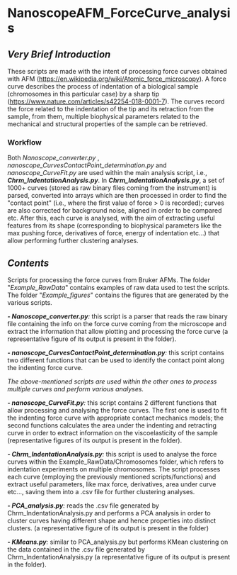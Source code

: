 # NanoscopeAFM_ForceCurve_analysis


## _Very Brief Introduction_ 
These scripts are made with the intent of processing force curves obtained with AFM (https://en.wikipedia.org/wiki/Atomic_force_microscopy). A force curve describes the process of indentation of a biological sample (chromosomes in this particular case) by a sharp tip (https://www.nature.com/articles/s42254-018-0001-7). The curves record the force related to the indentation of the tip and its retraction from the sample, from them, multiple biophysical parameters related to the mechanical and structural properties of the sample can be retrieved.

### Workflow

Both _Nanoscope_converter.py_ , _nanoscope_CurvesContactPoint_determination.py_ and _nanoscope_CurveFit.py_ are used within the main analysis script, i.e., _**Chrm_IndentationAnalysis.py**_. In _**Chrm_IndentationAnalysis.py**_, a set of 1000+ curves (stored as raw binary files coming from the instrument) is parsed, converted into arrays which are then processed in order to find the "contact point" (i.e., where the first value of force > 0 is recorded); curves are also corrected for background noise, aligned in order to be compared etc.
After this, each curve is analysed, with the aim of extracting useful features from its shape (corresponding to biophysical parameters like the max pushing force, derivatives of force, energy of indentation etc...) that allow performing further clustering analyses. 


## _Contents_

Scripts for processing the force curves from Bruker AFMs. The folder "_Example_RawData_" contains examples of raw data used to test the scripts. The folder "_Example_figures_" contains the figures that are generated by the various scripts.

_**- Nanoscope_converter.py**:_ this script is a parser that reads the raw binary file containing the info on the force curve coming from the microscope and extract the information that allow plotting and processing the force curve (a representative figure of its output is present in the folder).

_**- nanoscope_CurvesContactPoint_determination.py**:_ this script contains two different functions that can be used to identify the contact point along the indenting force curve.

_The above-mentioned scripts are used within the other ones to process multiple curves and perform various analyses._

_**- nanoscope_CurveFit.py**:_ this script contains 2 different functions that allow processing and analysing the force curves. The first one is used to fit the indenting force curve with appropriate contact mechanics models; the second functions calculates the area under the indenting and retracting curve in order to extract information on the viscoelasticity of the sample (representative figures of its output is present in the folder).

_**- Chrm_IndentationAnalysis.py**:_ this script is used to analyse the force curves within the Example_RawData/Chromosomes folder, which refers to indentation experiments on multiple chromosomes. The script processes each curve (employing the previously mentioned scripts/functions) and extract useful parameters, like max force, derivatives, area under curve etc..., saving them into a .csv file for further clustering analyses.

_**- PCA_analysis.py**:_ reads the .csv file generated by Chrm_IndentationAnalysis.py and performs a PCA analysis in order to cluster curves having different shape and hence properties into distinct clusters. (a representative figure of its output is present in the folder)

_**- KMeans.py**:_ similar to PCA_analysis.py but performs KMean clustering on the data contained in the .csv file generated by Chrm_IndentationAnalysis.py (a representative figure of its output is present in the folder).